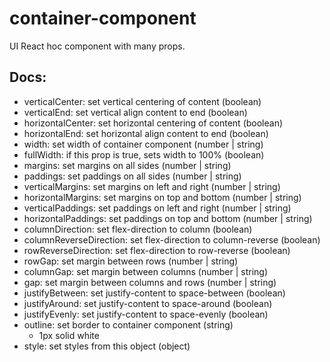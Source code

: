 # container-component
UI React hoc component with many props.

## Docs:
 - verticalCenter: set vertical centering of content (boolean)
 - verticalEnd: set vertical align content to end (boolean)
 - horizontalCenter: set horizontal centering of content (boolean)
 - horizontalEnd: set horizontal align content to end (boolean)
 - width: set width of container component (number | string)
 - fullWidth: if this prop is true, sets width to 100% (boolean)
 - margins: set margins on all sides (number | string)
 - paddings: set paddings on all sides (number | string)
 - verticalMargins: set margins on left and right (number | string)
 - horizontalMargins: set margins on top and bottom (number | string)
 - verticalPaddings: set paddings on left and right (number | string)
 - horizontalPaddings: set paddings on top and bottom (number | string)
 - columnDirection: set flex-direction to column (boolean)
 - columnReverseDirection: set flex-direction to column-reverse (boolean)
 - rowReverseDirection: set flex-direction to row-reverse (boolean)
 - rowGap: set margin between rows (number | string)
 - columnGap: set margin between columns (number | string)
 - gap: set margin between columns and rows (number | string)
 - justifyBetween: set justify-content to space-between (boolean)
 - justifyAround: set justify-content to space-around (boolean)
 - justifyEvenly: set justify-content to space-evenly (boolean)
 - outline: set border to container component (string)
   - 1px solid white
 - style: set styles from this object (object)

